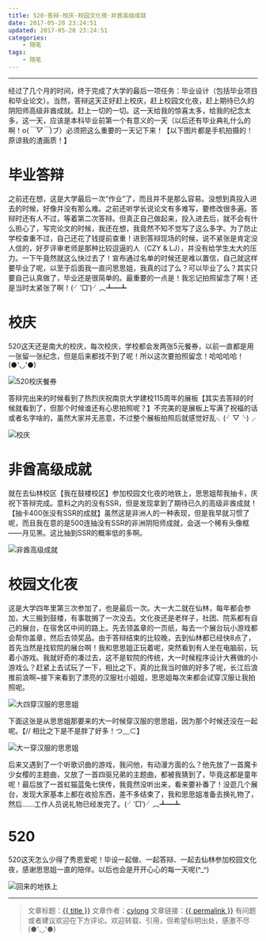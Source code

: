 ```yaml
---
title: 520·答辩·校庆·校园文化夜·非酋高级成就
date: 2017-05-20 23:24:51
updated: 2017-05-20 23:24:51
categories:
    - 随笔
tags:
    - 随笔
---
```

---

经过了几个月的时间，终于完成了大学的最后一项任务：毕业设计（包括毕业项目和毕业论文）。当然，答辩这天正好赶上校庆，赶上校园文化夜，赶上期待已久的阴阳师高级非酋成就。赶上一切的一切。这一天给我的惊喜太多，给我的纪念太多，这一天，应该是本科毕业前第一个有意义的一天（以后还有毕业典礼什么的啊！o(*￣▽￣*)ブ）必须把这么重要的一天记下来！【以下图片都是手机拍摄的！原谅我的渣画质！】

<!-- more -->

# 毕业答辩

之前还在想，这是大学最后一次“作业”了，而且并不是那么容易。没想到真投入进去的时候，好像并没有那么难。之前还听学长说论文有多难写，要修改很多遍。答辩时还有人不过，等着第二次答辩。但真正自己做起来，投入进去后，就不会有什么担心了，写完论文的时候，我还在想，我竟然不知不觉写了这么多字。为了防止学校查重不过，自己还花了钱提前查重！进到答辩现场的时候，说不紧张是肯定没人信的，好歹评审老师是那种比较逗逼的人（CZY & LJ），并没有给学生太大的压力。一下午竟然就这么快过去了！宣布通过名单的时候还是难以置信，自己就这样要毕业了呢，以至于后面我一直问思思姐，我真的过了么？可以毕业了么？其实只要自己认真做了，毕业还是很简单的。最重要的一点是！我忘记拍照留念了啊！还是当时太紧张了啊！(╯‵□′)╯︵┻━┻

# 校庆

520这天还是南大的校庆，每次校庆，学校都会发两张5元餐券，以前一直都是用一张留一张纪念，但是后来都找不到了呢！所以这次要拍照留念！哈哈哈哈！(●'◡'●)

![520校庆餐券](520校庆餐券.jpg)

答辩完出来的时候看到了热烈庆祝南京大学建校115周年的展板【其实去答辩的时候就看到了，但那个时候谁还有心思拍照呢？】不完美的是展板上写满了祝福的话或者名字啥的，虽然大家并无恶意，不过整个展板拍照后就感觉好乱╮(╯▽╰)╭

![校庆](校庆.jpg)

# 非酋高级成就

就在去仙林校区【我在鼓楼校区】参加校园文化夜的地铁上，思思姐帮我抽卡，庆祝下答辩完成。意料之内的没有SSR，但是发现拿到了期待已久的高级非酋成就！【抽卡400张没有SSR的成就】虽然这是非洲人的一种表现，但是我早就习惯了呢，而且我在意的是500连抽没有SSR的非洲阴阳师成就，会送一个稀有头像框——月见黑。这比抽到SSR的概率低的多啊。

![非酋高级成就](非酋高级成就.jpg)

# 校园文化夜

这是大学四年里第三次参加了，也是最后一次。大一大二就在仙林，每年都会参加，大三搬到鼓楼，有事耽搁了一次没去。文化夜还是老样子，社团、院系都有自己的展台，在宿舍区中间的路上。先去领盖章的一页纸，每去一个展台玩小游戏都会帮你盖章，然后去领奖品。由于答辩结束的比较晚，去到仙林都已经快8点了，首先当然是找软院的展台啊！我和思思姐正玩着呢，突然看到有人坐在电脑前，玩着小游戏。我就好奇的凑过去，这不是软院的传统，大一时候程序设计大赛做的小游戏么？赶紧上去试玩了一下，相比之下，真的比我当时做的好多了呢，长江后浪推前浪啊~接下来看到了漂亮的汉服社小姐姐，思思姐每次来都会试穿汉服让我拍照呢。

![大四穿汉服的思思姐](大四穿汉服的思思姐.jpg)

下面这张是从思思姐那要来的大一时候穿汉服的思思姐，因为那个时候还没在一起呢。【// 相比之下是不是胖了好多！つ﹏⊂】

![大一穿汉服的思思姐](大一穿汉服的思思姐.jpg)

后来又遇到了一个听歌识曲的游戏，我问他，有动漫方面的么？他先放了一首魔卡少女樱的主题曲，又放了一首四驱兄弟的主题曲，都被我猜到了，毕竟这都是童年呢！最后放了一首虹猫蓝兔七侠传，我竟然没听出来，看来要补番了！没逛几个展台，发现大家基本上都在收拾东西，差不多结束了，我和思思姐准备去换礼物了，然后……工作人员说礼物已经发完了。(╯‵□′)╯︵┻━┻

# 520

520这天怎么少得了秀恩爱呢！毕设一起做、一起答辩、一起去仙林参加校园文化夜，感谢思思姐一直的陪伴。以后也会是开开心心的每一天呢(^_^)

![回来的地铁上](回来的地铁上.jpg)

---

> 文章标题：<a href='{{ permalink }}' title='{{ title }}' >{{ title }}</a>
> 文章作者：[cylong](http://www.cylong.com/about/ "cylong")
> 文章链接：<a href='{{ permalink }}' title='{{ title }}' >{{ permalink }}</a>
> 有问题或者建议欢迎在下方评论。欢迎转载、引用，但希望标明出处，感激不尽(●'◡'●)
